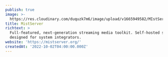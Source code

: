 ```yaml
---
publish: true
image: >-
  https://res.cloudinary.com/duquzk7m6/image/upload/v1665949582/MIstServer_Logo_v3_zzpkq1.svg
title: MistServer
richtext: >
  Full-featured, next-generation streaming media toolkit. Self-hosted solution
  designed for system integrators.
website: 'https://mistserver.org/'
createdAt: '2022-10-02T04:00:00.000Z'
---
```


